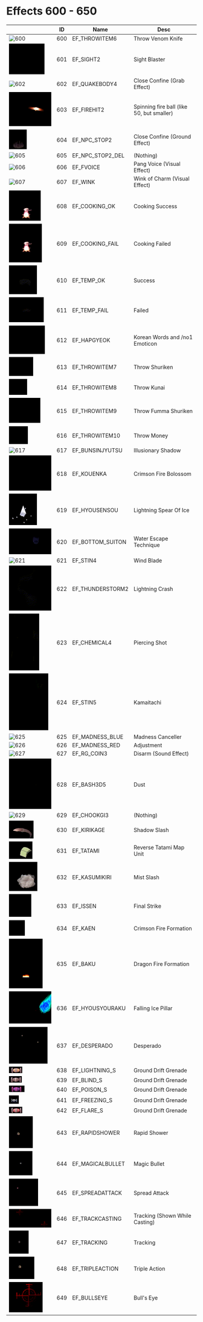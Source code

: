 # Effects 600 - 650

|    | ID | Name | Desc |
|----|----|------|------|
| ![600](../imgs/600-650/600.gif) | 600 | EF_THROWITEM6 | Throw Venom Knife |
| ![601](../imgs/600-650/601.gif) | 601 | EF_SIGHT2 | Sight Blaster |
| ![602](../imgs/600-650/602.gif) | 602 | EF_QUAKEBODY4 | Close Confine (Grab Effect) |
| ![603](../imgs/600-650/603.gif) | 603 | EF_FIREHIT2 | Spinning fire ball (like 50, but smaller) |
| ![604](../imgs/600-650/604.gif) | 604 | EF_NPC_STOP2 | Close Confine (Ground Effect) |
| ![605](../imgs/600-650/605.gif) | 605 | EF_NPC_STOP2_DEL | (Nothing) |
| ![606](../imgs/600-650/606.gif) | 606 | EF_FVOICE | Pang Voice (Visual Effect) |
| ![607](../imgs/600-650/607.gif) | 607 | EF_WINK | Wink of Charm (Visual Effect) |
| ![608](../imgs/600-650/608.gif) | 608 | EF_COOKING_OK | Cooking Success |
| ![609](../imgs/600-650/609.gif) | 609 | EF_COOKING_FAIL | Cooking Failed |
| ![610](../imgs/600-650/610.gif) | 610 | EF_TEMP_OK | Success |
| ![611](../imgs/600-650/611.gif) | 611 | EF_TEMP_FAIL | Failed |
| ![612](../imgs/600-650/612.gif) | 612 | EF_HAPGYEOK | Korean Words and /no1 Emoticon |
| ![613](../imgs/600-650/613.gif) | 613 | EF_THROWITEM7 | Throw Shuriken |
| ![614](../imgs/600-650/614.gif) | 614 | EF_THROWITEM8 | Throw Kunai |
| ![615](../imgs/600-650/615.gif) | 615 | EF_THROWITEM9 | Throw Fumma Shuriken |
| ![616](../imgs/600-650/616.gif) | 616 | EF_THROWITEM10 | Throw Money |
| ![617](../imgs/600-650/617.gif) | 617 | EF_BUNSINJYUTSU | Illusionary Shadow |
| ![618](../imgs/600-650/618.gif) | 618 | EF_KOUENKA | Crimson Fire Bolossom |
| ![619](../imgs/600-650/619.gif) | 619 | EF_HYOUSENSOU | Lightning Spear Of Ice |
| ![620](../imgs/600-650/620.gif) | 620 | EF_BOTTOM_SUITON | Water Escape Technique |
| ![621](../imgs/600-650/621.gif) | 621 | EF_STIN4 | Wind Blade |
| ![622](../imgs/600-650/622.gif) | 622 | EF_THUNDERSTORM2 | Lightning Crash |
| ![623](../imgs/600-650/623.gif) | 623 | EF_CHEMICAL4 | Piercing Shot |
| ![624](../imgs/600-650/624.gif) | 624 | EF_STIN5 | Kamaitachi |
| ![625](../imgs/600-650/625.gif) | 625 | EF_MADNESS_BLUE | Madness Canceller |
| ![626](../imgs/600-650/626.gif) | 626 | EF_MADNESS_RED | Adjustment |
| ![627](../imgs/600-650/627.gif) | 627 | EF_RG_COIN3 | Disarm (Sound Effect) |
| ![628](../imgs/600-650/628.gif) | 628 | EF_BASH3D5 | Dust |
| ![629](../imgs/600-650/629.gif) | 629 | EF_CHOOKGI3 | (Nothing) |
| ![630](../imgs/600-650/630.gif) | 630 | EF_KIRIKAGE | Shadow Slash |
| ![631](../imgs/600-650/631.gif) | 631 | EF_TATAMI | Reverse Tatami Map Unit |
| ![632](../imgs/600-650/632.gif) | 632 | EF_KASUMIKIRI | Mist Slash |
| ![633](../imgs/600-650/633.gif) | 633 | EF_ISSEN | Final Strike |
| ![634](../imgs/600-650/634.gif) | 634 | EF_KAEN | Crimson Fire Formation |
| ![635](../imgs/600-650/635.gif) | 635 | EF_BAKU | Dragon Fire Formation |
| ![636](../imgs/600-650/636.gif) | 636 | EF_HYOUSYOURAKU | Falling Ice Pillar |
| ![637](../imgs/600-650/637.gif) | 637 | EF_DESPERADO | Desperado |
| ![638](../imgs/600-650/638.gif) | 638 | EF_LIGHTNING_S | Ground Drift Grenade |
| ![639](../imgs/600-650/639.gif) | 639 | EF_BLIND_S | Ground Drift Grenade |
| ![640](../imgs/600-650/640.gif) | 640 | EF_POISON_S | Ground Drift Grenade |
| ![641](../imgs/600-650/641.gif) | 641 | EF_FREEZING_S | Ground Drift Grenade |
| ![642](../imgs/600-650/642.gif) | 642 | EF_FLARE_S | Ground Drift Grenade |
| ![643](../imgs/600-650/643.gif) | 643 | EF_RAPIDSHOWER | Rapid Shower |
| ![644](../imgs/600-650/644.gif) | 644 | EF_MAGICALBULLET | Magic Bullet |
| ![645](../imgs/600-650/645.gif) | 645 | EF_SPREADATTACK | Spread Attack |
| ![646](../imgs/600-650/646.gif) | 646 | EF_TRACKCASTING | Tracking (Shown While Casting) |
| ![647](../imgs/600-650/647.gif) | 647 | EF_TRACKING | Tracking |
| ![648](../imgs/600-650/648.gif) | 648 | EF_TRIPLEACTION | Triple Action |
| ![649](../imgs/600-650/649.gif) | 649 | EF_BULLSEYE | Bull's Eye |

